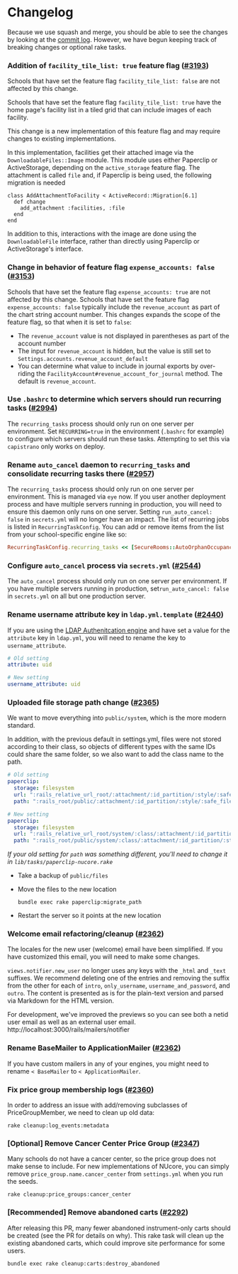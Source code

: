 # Changelog

Because we use squash and merge, you should be able to see the changes by looking
at the [commit log](https://github.com/tablexi/nucore-open/commits/master). However, we have begun keeping track of breaking changes
or optional rake tasks.

### Addition of `facility_tile_list: true` feature flag ([#3193](https://github.com/tablexi/nucore-open/pull/3193))

Schools that have set the feature flag `facility_tile_list: false` are not affected by this change.

Schools that have set the feature flag `facility_tile_list: true` have the home page's facility list in a tiled grid that can include images of each facility.

This change is a new implementation of this feature flag and may require changes to existing implementations.

In this implementation, facilities get their attached image via the `DownloadableFiles::Image` module. This module uses either Paperclip or ActiveStorage, depending on the `active_storage` feature flag. The attachment is called `file` and, if Paperclip is being used, the following migration is needed

```
class AddAttachmentToFacility < ActiveRecord::Migration[6.1]
  def change
    add_attachment :facilities, :file
  end
end
```

In addition to this, interactions with the image are done using the `DownloadableFile` interface, rather than directly using Paperclip or ActiveStorage's interface.


### Change in behavior of feature flag `expense_accounts: false` ([#3153](https://github.com/tablexi/nucore-open/pull/3153))

Schools that have set the feature flag `expense_accounts: true` are not affected by this change.
Schools that have set the feature flag `expense_accounts: false` typically include the `revenue_account` as part of the chart string account number.
This changes expands the scope of the feature flag, so that when it is set to `false`:
- The `revenue_account` value is not displayed in parentheses as part of the account number
- The input for `revenue_account` is hidden, but the value is still set to `Settings.accounts.revenue_account_default`
- You can determine what value to include in journal exports by over-riding the `FacilityAccount#revenue_account_for_journal` method.  The default is `revenue_account`.

### Use `.bashrc` to determine which servers should run recurring tasks ([#2994](https://github.com/tablexi/nucore-open/pull/2994))

The `recurring_tasks` process should only run on one server per environment.   Set `RECURRING=true` in the environment (`.bashrc` for example) to configure which servers should run these tasks.  Attempting to set this via `capistrano` only works on deploy.

### Rename `auto_cancel` daemon to `recurring_tasks` and consolidate recurring tasks there ([#2957](https://github.com/tablexi/nucore-open/pull/2957))

The `recurring_tasks` process should only run on one server per environment.  This is managed via `eye` now.  If you user another deployment process and have multiple servers running in production, you will need to ensure this daemon only runs on one server.  Setting `run_auto_cancel: false` in `secrets.yml` will no longer have an impact.  The list of recurring jobs is listed in `RecurringTaskConfig`.  You can add or remove items from the list from your school-specific engine like so:
```ruby
RecurringTaskConfig.recurring_tasks << [SecureRooms::AutoOrphanOccupancy, :perform, 5]
```

### Configure `auto_cancel` process via `secrets.yml` ([#2544](https://github.com/tablexi/nucore-open/pull/2544))

The `auto_cancel` process should only run on one server per environment.  If you have multiple servers running in production, set`run_auto_cancel: false` in `secrets.yml` on all but one production server.

### Rename username attribute key in `ldap.yml.template` ([#2440](https://github.com/tablexi/nucore-open/pull/2440))

If you are using the [LDAP Authenitcation engine](vendor/engines/ldap_authentication/README.md) and have set a value for the `attribute` key in `ldap.yml`, you will need to rename the key to `username_attribute`.

```yaml
# Old setting
attribute: uid

# New setting
username_attribute: uid
```

### Uploaded file storage path change ([#2365](https://github.com/tablexi/nucore-open/pull/2365))

We want to move everything into `public/system`, which is the more modern standard.

In addition, with the previous default in settings.yml, files were not stored according to their
class, so objects of different types with the same IDs could share the same folder, so
we also want to add the class name to the path.

```yaml
# Old setting
paperclip:
  storage: filesystem
  url: ":rails_relative_url_root/:attachment/:id_partition/:style/:safe_filename"
  path: ":rails_root/public/:attachment/:id_partition/:style/:safe_filename"

# New setting
paperclip:
  storage: filesystem
  url: ":rails_relative_url_root/system/:class/:attachment/:id_partition/:style/:safe_filename"
  path: ":rails_root/public/system/:class/:attachment/:id_partition/:style/:safe_filename"
```

_If your old setting for `path` was something different, you'll need to change it
in `lib/tasks/paperclip-nucore.rake`_

* Take a backup of `public/files`

* Move the files to the new location

  ```
  bundle exec rake paperclip:migrate_path
  ```

* Restart the server so it points at the new location


### Welcome email refactoring/cleanup ([#2362](https://github.com/tablexi/nucore-open/pull/2362))

The locales for the new user (welcome) email have been simplified. If you have customized
this email, you will need to make some changes.

`views.notifier.new_user` no longer uses any keys with the `_html` and `_text` suffixes.
We recommend deleting one of the entries and removing the suffix from the other for each
of `intro`, `only_username`, `username_and_password`, and `outro`. The content is presented
as is for the plain-text version and parsed via Markdown for the HTML version.

For development, we've improved the previews so you can see both a netid user email
as well as an external user email. http://localhost:3000/rails/mailers/notifier

### Rename BaseMailer to ApplicationMailer ([#2362](https://github.com/tablexi/nucore-open/pull/2362))

If you have custom mailers in any of your engines, you might need to rename `< BaseMailer` to
`< ApplicationMailer`.

### Fix price group membership logs ([#2360](https://github.com/tablexi/nucore-open/pull/2360))

In order to address an issue with add/removing subclasses of PriceGroupMember, we
need to clean up old data:

```
rake cleanup:log_events:metadata
```

### [Optional] Remove Cancer Center Price Group ([#2347](https://github.com/tablexi/nucore-open/pull/2347))

Many schools do not have a cancer center, so the price group does not make sense to
include. For new implementations of NUcore, you can simply remove `price_group.name.cancer_center` from `settings.yml` when you run the seeds.

```
rake cleanup:price_groups:cancer_center
```

### [Recommended] Remove abandoned carts ([#2292](https://github.com/tablexi/nucore-open/pull/2292))

After releasing this PR, many fewer abandoned instrument-only carts should be created (see
the PR for details on why). This rake task will clean up the existing abandoned carts,
which could improve site performance for some users.

```
bundle exec rake cleanup:carts:destroy_abandoned
```
